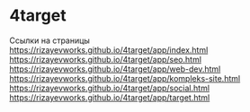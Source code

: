 # 4target
Ссылки на страницы <br>
https://rizayevworks.github.io/4target/app/index.html <br>
https://rizayevworks.github.io/4target/app/seo.html <br>
https://rizayevworks.github.io/4target/app/web-dev.html <br>
https://rizayevworks.github.io/4target/app/kompleks-site.html <br>
https://rizayevworks.github.io/4target/app/social.html <br>
https://rizayevworks.github.io/4target/app/target.html <br>
